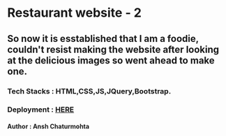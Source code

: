 # Restaurant website - 2

## So now it is esstablished that I am a foodie, couldn't resist making the website after looking at the delicious images so went ahead to make one.

### Tech Stacks : HTML,CSS,JS,JQuery,Bootstrap.

### Deployment : [HERE](https://ansh-chaturmohta.github.io/AnshKaKhaanaa)

#### Author : Ansh Chaturmohta
